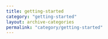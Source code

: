 ```yaml
---
title: getting-started
category: "getting-started"
layout: archive-categories
permalink: "category/getting-started"
---
```

